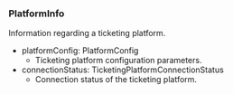 ### PlatformInfo
Information regarding a ticketing platform.

- platformConfig: PlatformConfig
  - Ticketing platform configuration parameters.
- connectionStatus: TicketingPlatformConnectionStatus
  - Connection status of the ticketing platform.
